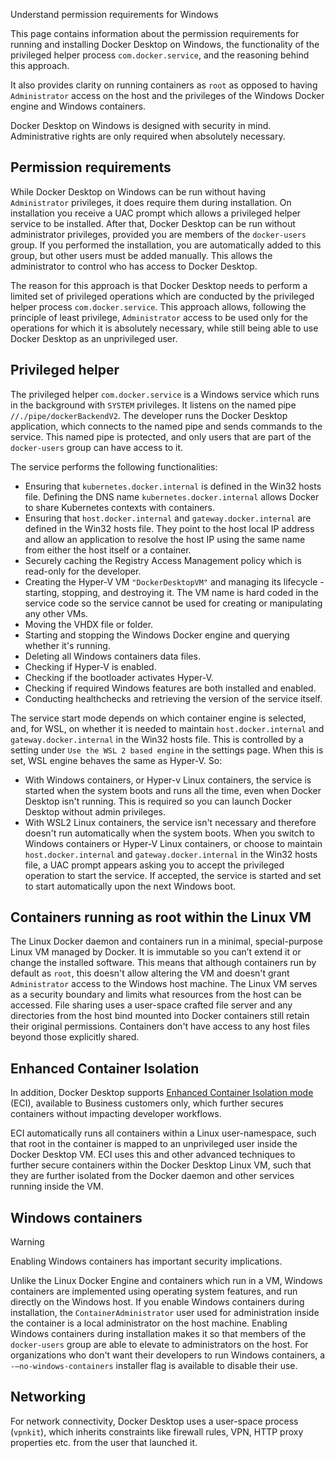 Understand permission requirements for Windows


This page contains information about the permission requirements for running and installing Docker Desktop on Windows, the functionality of the privileged helper process `com.docker.service`, and the reasoning behind this approach.

It also provides clarity on running containers as `root` as opposed to having `Administrator` access on the host and the privileges of the Windows Docker engine and Windows containers.

Docker Desktop on Windows is designed with security in mind. Administrative rights are only required when absolutely necessary.

## Permission requirements

While Docker Desktop on Windows can be run without having `Administrator` privileges, it does require them during installation. On installation you receive a UAC prompt which allows a privileged helper service to be installed. After that, Docker Desktop can be run without administrator privileges, provided you are members of the `docker-users` group. If you performed the installation, you are automatically added to this group, but other users must be added manually. This allows the administrator to control who has access to Docker Desktop.

The reason for this approach is that Docker Desktop needs to perform a limited set of privileged operations which are conducted by the privileged helper process `com.docker.service`. This approach allows, following the principle of least privilege, `Administrator` access to be used only for the operations for which it is absolutely necessary, while still being able to use Docker Desktop as an unprivileged user.

## Privileged helper

The privileged helper `com.docker.service` is a Windows service which runs in the background with `SYSTEM` privileges. It listens on the named pipe `//./pipe/dockerBackendV2`. The developer runs the Docker Desktop application, which connects to the named pipe and sends commands to the service. This named pipe is protected, and only users that are part of the `docker-users` group can have access to it.

The service performs the following functionalities:
- Ensuring that `kubernetes.docker.internal` is defined in the Win32 hosts file. Defining the DNS name `kubernetes.docker.internal` allows Docker to share Kubernetes contexts with containers.
- Ensuring that `host.docker.internal` and `gateway.docker.internal` are defined in the Win32 hosts file. They point to the host local IP address and allow an application to resolve the host IP using the same name from either the host itself or a container.
- Securely caching the Registry Access Management policy which is read-only for the developer.
- Creating the Hyper-V VM `"DockerDesktopVM"` and managing its lifecycle - starting, stopping, and destroying it. The VM name is hard coded in the service code so the service cannot be used for creating or manipulating any other VMs.
- Moving the VHDX file or folder.
- Starting and stopping the Windows Docker engine and querying whether it's running.
- Deleting all Windows containers data files.
- Checking if Hyper-V is enabled.
- Checking if the bootloader activates Hyper-V.
- Checking if required Windows features are both installed and enabled.
- Conducting healthchecks and retrieving the version of the service itself.

The service start mode depends on which container engine is selected, and, for WSL, on whether it is needed to maintain `host.docker.internal` and `gateway.docker.internal` in the Win32 hosts file. This is controlled by a setting under `Use the WSL 2 based engine` in the settings page. When this is set, WSL engine behaves the same as Hyper-V. So:
- With Windows containers, or Hyper-v Linux containers, the service is started when the system boots and runs all the time, even when Docker Desktop isn't running. This is required so you can launch Docker Desktop without admin privileges.
- With WSL2 Linux containers, the service isn't necessary and therefore doesn't run automatically when the system boots. When you switch to Windows containers or Hyper-V Linux containers, or choose to maintain `host.docker.internal` and `gateway.docker.internal` in the Win32 hosts file, a UAC prompt appears asking you to accept the privileged operation to start the service. If accepted, the service is started and set to start automatically upon the next Windows boot.

## Containers running as root within the Linux VM

The Linux Docker daemon and containers run in a minimal, special-purpose Linux
VM managed by Docker. It is immutable so you can’t extend it or change the
installed software.  This means that although containers run by default as
`root`, this doesn't allow altering the VM and doesn't grant `Administrator`
access to the Windows host machine. The Linux VM serves as a security boundary
and limits what resources from the host can be accessed. File sharing uses a
user-space crafted file server and any directories from the host bind mounted
into Docker containers still retain their original permissions.  Containers don't have access to any host files beyond those explicitly shared.

## Enhanced Container Isolation

In addition, Docker Desktop supports [Enhanced Container Isolation
mode](/manuals/security/for-admins/hardened-desktop/enhanced-container-isolation/_index.md) (ECI),
available to Business customers only, which further secures containers without
impacting developer workflows.

ECI automatically runs all containers within a Linux user-namespace, such that
root in the container is mapped to an unprivileged user inside the Docker
Desktop VM. ECI uses this and other advanced techniques to further secure
containers within the Docker Desktop Linux VM, such that they are further
isolated from the Docker daemon and other services running inside the VM.

## Windows containers

> [!WARNING]
>
> Enabling Windows containers has important security implications.

Unlike the Linux Docker Engine and containers which run in a VM, Windows containers are implemented using operating system features, and run directly on the Windows host. If you enable Windows containers during installation, the `ContainerAdministrator` user used for administration inside the container is a local administrator on the host machine. Enabling Windows containers during installation makes it so that members of the `docker-users` group are able to elevate to administrators on the host. For organizations who don't want their developers to run Windows containers, a `-–no-windows-containers` installer flag is available to disable their use.

## Networking

For network connectivity, Docker Desktop uses a user-space process (`vpnkit`), which inherits constraints like firewall rules, VPN, HTTP proxy properties etc. from the user that launched it.
